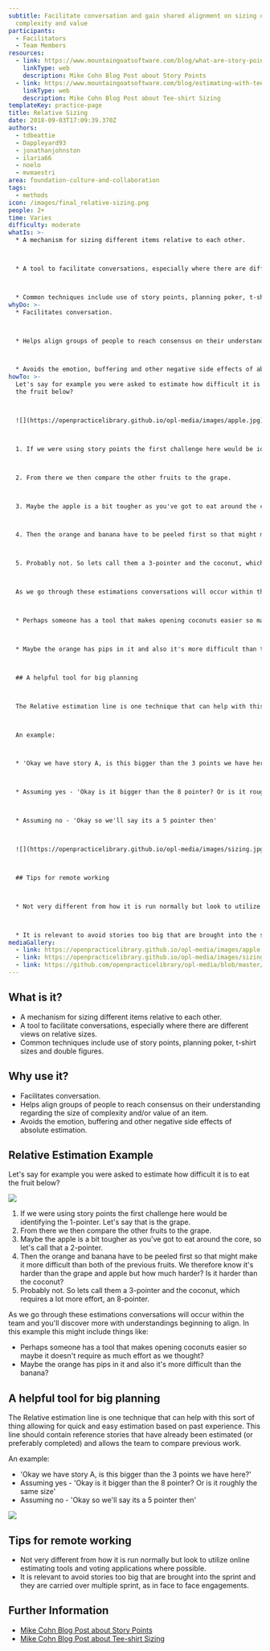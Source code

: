 ```yaml
---
subtitle: Facilitate conversation and gain shared alignment on sizing of
  complexity and value
participants:
  - Facilitators
  - Team Members
resources:
  - link: https://www.mountaingoatsoftware.com/blog/what-are-story-points
    linkType: web
    description: Mike Cohn Blog Post about Story Points
  - link: https://www.mountaingoatsoftware.com/blog/estimating-with-tee-shirt-sizes
    linkType: web
    description: Mike Cohn Blog Post about Tee-shirt Sizing
templateKey: practice-page
title: Relative Sizing
date: 2018-09-03T17:09:39.370Z
authors:
  - tdbeattie
  - Dappleyard93
  - jonathanjohnston
  - ilaria66
  - noelo
  - mvmaestri
area: foundation-culture-and-collaboration
tags:
  - methods
icon: /images/final_relative-sizing.png
people: 2+
time: Varies
difficulty: moderate
whatIs: >-
  * A mechanism for sizing different items relative to each other.



  * A tool to facilitate conversations, especially where there are different views on relative sizes.



  * Common techniques include use of story points, planning poker, t-shirt sizes and double figures.
whyDo: >-
  * Facilitates conversation.



  * Helps align groups of people to reach consensus on their understanding regarding the size of complexity and/or value of an item.



  * Avoids the emotion, buffering and other negative side effects of absolute estimation.
howTo: >-
  Let's say for example you were asked to estimate how difficult it is to eat
  the fruit below?



  ![](https://openpracticelibrary.github.io/opl-media/images/apple.jpg)



  1. If we were using story points the first challenge here would be identifying the 1-pointer. Let's say that is the grape.



  2. From there we then compare the other fruits to the grape.



  3. Maybe the apple is a bit tougher as you've got to eat around the core, so let's call that a 2-pointer.



  4. Then the orange and banana have to be peeled first so that might make it more difficult than both of the previous fruits. We therefore know it's harder than the grape and apple but how much harder? Is it harder than the coconut?



  5. Probably not. So lets call them a 3-pointer and the coconut, which requires a lot more effort, an 8-pointer.



  As we go through these estimations conversations will occur within the team and you'll discover more with understandings beginning to align. In this example this might include things like:



  * Perhaps someone has a tool that makes opening coconuts easier so maybe it doesn't require as much effort as we thought?



  * Maybe the orange has pips in it and also it's more difficult than the banana?



  ## A helpful tool for big planning



  The Relative estimation line is one technique that can help with this sort of thing allowing for quick and easy estimation based on past experience. This line should contain reference stories that have already been estimated (or preferably completed) and allows the team to compare previous work.



  An example:



  * 'Okay we have story A, is this bigger than the 3 points we have here?'



  * Assuming yes - 'Okay is it bigger than the 8 pointer? Or is it roughly the same size'



  * Assuming no - 'Okay so we'll say its a 5 pointer then'



  ![](https://openpracticelibrary.github.io/opl-media/images/sizing.jpg)



  ## Tips for remote working



  * Not very different from how it is run normally but look to utilize online estimating tools and voting applications where possible.



  * It is relevant to avoid stories too big that are brought into the sprint and they are carried over multiple sprint, as in face to face engagements.
mediaGallery:
  - link: https://openpracticelibrary.github.io/opl-media/images/apple.jpg
  - link: https://openpracticelibrary.github.io/opl-media/images/sizing.jpg
  - link: https://github.com/openpracticelibrary/opl-media/blob/master/images/Relative%20Sizing.jpeg?raw=true
---
```

## What is it?

* A mechanism for sizing different items relative to each other.
* A tool to facilitate conversations, especially where there are different views on relative sizes.
* Common techniques include use of story points, planning poker, t-shirt sizes and double figures.

## Why use it?

* Facilitates conversation.
* Helps align groups of people to reach consensus on their understanding regarding the size of complexity and/or value of an item.
* Avoids the emotion, buffering and other negative side effects of absolute estimation.

## Relative Estimation Example

Let's say for example you were asked to estimate how difficult it is to eat the fruit below?

![](/images/apple.jpg)

1. If we were using story points the first challenge here would be identifying the 1-pointer. Let's say that is the grape.
2. From there we then compare the other fruits to the grape.
3. Maybe the apple is a bit tougher as you've got to eat around the core, so let's call that a 2-pointer.
4. Then the orange and banana have to be peeled first so that might make it more difficult than both of the previous fruits. We therefore know it's harder than the grape and apple but how much harder? Is it harder than the coconut?
5. Probably not. So lets call them a 3-pointer and the coconut, which requires a lot more effort, an 8-pointer.

As we go through these estimations conversations will occur within the team and you'll discover more with understandings beginning to align. In this example this might include things like:

* Perhaps someone has a tool that makes opening coconuts easier so maybe it doesn't require as much effort as we thought?
* Maybe the orange has pips in it and also it's more difficult than the banana?

## A helpful tool for big planning

The Relative estimation line is one technique that can help with this sort of thing allowing for quick and easy estimation based on past experience. This line should contain reference stories that have already been estimated (or preferably completed) and allows the team to compare previous work.

An example:

* 'Okay we have story A, is this bigger than the 3 points we have here?'
* Assuming yes - 'Okay is it bigger than the 8 pointer? Or is it roughly the same size'
* Assuming no - 'Okay so we'll say its a 5 pointer then'

![](/images/sizing.jpg)

## Tips for remote working

* Not very different from how it is run normally but look to utilize online estimating tools and voting applications where possible.
* It is relevant to avoid stories too big that are brought into the sprint and they are carried over multiple sprint, as in face to face engagements.

## Further Information

* [Mike Cohn Blog Post about Story Points](https://www.mountaingoatsoftware.com/blog/what-are-story-points)
* [Mike Cohn Blog Post about Tee-shirt Sizing](https://www.mountaingoatsoftware.com/blog/estimating-with-tee-shirt-sizes)
